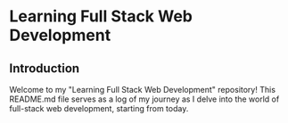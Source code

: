 # Learning Full Stack Web Development

## Introduction
Welcome to my "Learning Full Stack Web Development" repository! This README.md file serves as a log of my journey as I delve into the world of full-stack web development, starting from today.
